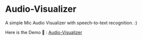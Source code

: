 # Audio-Visualizer
A simple Mic Audio Visualizer with speech-to-text recognition. :)

Here is the Demo 🔗 : [Audio-Visualizer](https://audio-visualizer-eight.vercel.app/) 
